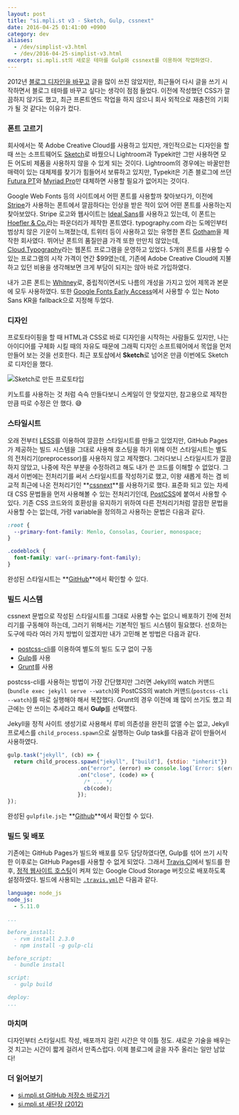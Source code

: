 ```yaml
---
layout: post
title: "si.mpli.st v3 - Sketch, Gulp, cssnext"
date: 2016-04-25 01:41:00 +0900
category: dev
aliases:
  - /dev/simplist-v3.html
  - /dev/2016-04-25-simplist-v3.html
excerpt: si.mpli.st의 새로운 테마를 Gulp와 cssnext를 이용하여 작업하였다.
---
```


2012년 [블로그 디자인을 바꾸고](http://si.mpli.st/dev/renewal.html) 글을 많이 쓰진 않았지만, 최근들어 다시 글을 쓰기 시작하면서 블로그 테마를 바꾸고 싶다는 생각이 점점 들었다. 이전에 작성했던 CSS가 깔끔하지 않기도 했고, 최근 프론트엔드 작업을 하지 않으니 회사 외적으로 재충전의 기회가 될 것 같다는 이유가 컸다.

### 폰트 고르기

회사에서는 쭉 Adobe Creative Cloud를 사용하고 있지만, 개인적으로는 디자인을 할 때 쓰는 소프트웨어도 [Sketch](http://si.mpli.st/dev/from-photoshop-to-sketch.html)로 바꿨으니 Lightroom과 Typekit만 그만 사용하면 모든 어도비 제품을 사용하지 않을 수 있게 되는 것이다. Lightroom의 경우에는 바꿀만한 매력이 있는 대체제를 찾기가 힘들어서 보류하고 있지만, Typekit은 기존 블로그에 쓰던 [Futura PT](https://typekit.com/fonts/futura-pt)와 [Myriad Pro](https://typekit.com/fonts/myriad-pro)만 대체하면 사용할 필요가 없어지는 것이다.

Google Web Fonts 등의 사이트에서 어떤 폰트를 사용할까 찾아보다가, 이전에 [Stripe](https://stripe.com/)가 사용하는 폰트에서 깔끔하다는 인상을 받은 적이 있어 어떤 폰트를 사용하는지 찾아보았다. Stripe 로고와 웹사이트는 [Ideal Sans](http://www.typography.com/fonts/ideal-sans/overview/)를 사용하고 있는데, 이 폰트는 [Hoefler & Co.](http://www.typography.com/)라는 파운더리가 제작한 폰트였다. typography.com 라는 도메인부터 범상치 않은 기운이 느껴졌는데, 트위터 등이 사용하고 있는 유명한 폰트 [Gotham](http://www.typography.com/fonts/gotham/overview/)을 제작한 회사였다. 뛰어난 폰트의 품질만큼 가격 또한 만만치 않았는데, [Cloud.Typography](http://www.typography.com/cloud/welcome/)라는 웹폰트 프로그램을 운영하고 있었다. 5개의 폰트를 사용할 수 있는 프로그램의 시작 가격이 연간 $99였는데, 기존에 Adobe Creative Cloud에 지불하고 있던 비용을 생각해보면 크게 부담이 되지는 않아 바로 가입하였다.

내가 고른 폰트는 [Whitney](http://www.typography.com/fonts/whitney/overview/)로, 중립적이면서도 나름의 개성을 가지고 있어 제목과 본문에 모두 사용하였다. 또한 [Google Fonts Early Access](https://www.google.com/fonts/earlyaccess)에서 사용할 수 있는 Noto Sans KR을 fallback으로 지정해 두었다.


### 디자인

프로토타이핑을 할 때 HTML과 CSS로 바로 디자인을 시작하는 사람들도 있지만, 나는 아이디어를 구체화 시킬 때의 자유도 때문에 그래픽 디자인 소프트웨어에서 목업을 먼저 만들어 보는 것을 선호한다. 최근 포토샵에서 **Sketch**로 넘어온 만큼 이번에도 Sketch로 디자인을 했다.

![Sketch로 만든 프로토타입](https://simplist.cdn.sapbox.me/2016-04-25-simplist-v3-sketch.jpg)

키노트를 사용하는 것 처럼 슥슥 만들다보니 스케일이 안 맞았지만, 참고용으로 제작한만큼 따로 수정은 안 했다. 😅


### 스타일시트

오래 전부터 [LESS](http://lesscss.org/)를 이용하여 깔끔한 스타일시트를 만들고 있었지만, GitHub Pages가 제공하는 빌드 시스템을 그대로 사용해 호스팅을 하기 위해 이전 스타일시트는 별도의 전처리기(preprocessor)를 사용하지 않고 제작했다. 그러다보니 스타일시트가 깔끔하지 않았고, 나중에 작은 부분을 수정하려고 해도 내가 쓴 코드를 이해할 수 없었다. 그래서 이번에는 전처리기를 써서 스타일시트를 작성하기로 했고, 이왕 새롭게 하는 겸 비교적 최근에 나온 전처리기인 **[cssnext](http://cssnext.io/)**를 사용하기로 했다. 표준화 되고 있는 차세대 CSS 문법들을 먼저 사용해볼 수 있는 전처리기인데, [PostCSS](https://github.com/postcss/postcss)에 붙여서 사용할 수 있다. 기존 CSS 코드와의 호환성을 유지하기 위하여 다른 전처리기처럼 깔끔한 문법을 사용할 수는 없는데, 가령 variable을 정의하고 사용하는 문법은 다음과 같다.

```css
:root {
  --primary-font-family: Menlo, Consolas, Courier, monospace;
}

.codeblock {
  font-family: var(--primary-font-family);
}
```

완성된 스타일시트는 **[GitHub](https://github.com/premist/si.mpli.st/blob/master/_static/css/main.css)**에서 확인할 수 있다.


### 빌드 시스템

cssnext 문법으로 작성된 스타일시트를 그대로 사용할 수는 없으니 배포하기 전에 전처리기를 구동해야 하는데, 그러기 위해서는 기본적인 빌드 시스템이 필요했다. 선호하는 도구에 따라 여러 가지 방법이 있겠지만 내가 고민해 본 방법은 다음과 같다.

- [postcss-cli](https://www.npmjs.com/package/postcss-cli)를 이용하여 별도의 빌드 도구 없이 구동
- [Gulp](http://gulpjs.com/)를 사용
- [Grunt](http://gruntjs.com/)를 사용

postcss-cli를 사용하는 방법이 가장 간단했지만 그러면 Jekyll의 watch 커맨드(`bundle exec jekyll serve --watch`)와 PostCSS의 watch 커맨드(`postcss-cli --watch`)를 따로 실행해야 해서 복잡했다. Grunt의 경우 이전에 꽤 많이 쓰기도 했고 최근에는 안 쓰이는 추세라고 해서 **Gulp**를 선택했다.

Jekyll을 정적 사이트 생성기로 사용해서 루비 의존성을 완전히 없앨 수는 없고, Jekyll 프로세스를 `child_process.spawn`으로 실행하는 Gulp task를 다음과 같이 만들어서 사용하였다.

```javascript
gulp.task("jekyll", (cb) => {
  return child_process.spawn("jekyll", ["build"], {stdio: "inherit"})
                      .on("error", (error) => console.log(`Error: ${error}`))
                      .on("close", (code) => {
                        /* ... */
                        cb(code);
                      });
});
```

완성된 `gulpfile.js`는 **[Github](https://github.com/premist/si.mpli.st/blob/master/gulpfile.js)**에서 확인할 수 있다.


### 빌드 및 배포

기존에는 GitHub Pages가 빌드와 배포를 모두 담당하였다면, Gulp를 섞어 쓰기 시작한 이후로는 GitHub Pages를 사용할 수 없게 되었다. 그래서 [Travis CI](https://travis-ci.org/premist/si.mpli.st)에서 빌드를 한 후, [정적 웹사이트 호스팅](https://cloud.google.com/storage/docs/website-configuration)이 켜져 있는 Google Cloud Storage 버킷으로 배포하도록 설정하였다. 빌드에 사용되는 [`.travis.yml`](https://github.com/premist/si.mpli.st/blob/master/.travis.yml)은 다음과 같다.

```yaml
language: node_js
node_js:
  - 5.11.0

...

before_install:
  - rvm install 2.3.0
  - npm install -g gulp-cli

before_script:
  - bundle install

script:
  - gulp build

deploy:
...
```


### 마치며

디자인부터 스타일시트 작성, 배포까지 걸린 시간은 약 이틀 정도. 새로운 기술을 배우는 것 치고는 시간이 짧게 걸려서 만족스럽다. 이제 블로그에 글을 자주 올리는 일만 남았다!


### 더 읽어보기

- [si.mpli.st GitHub 저장소 바로가기](https://github.com/premist/si.mpli.st)
- [si.mpli.st 새단장 (2012)](http://si.mpli.st/dev/renewal.html)